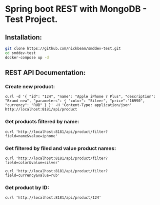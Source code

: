 # Spring boot REST with MongoDB - Test Project.

## Installation:
```bash
git clone https://github.com/nickbeam/smddev-test.git
cd smddev-test
docker-compose up -d
```


## REST API Documentation:

### Create new product:

```
curl -d '{ "id": "124", "name": "Apple iPhone 7 Plus", "description": "Brand new", "parameters": { "color": "Silver", "price":"16990", "currency": "RUB" } }' -H 'Content-Type: application/json' http://localhost:8181/api/product
```

### Get products filtered by name:

```
curl 'http://localhost:8181/api/product/filter?field=name&value=iphone'
```

### Get filtered by filed and value product names:

```
curl 'http://localhost:8181/api/product/filter?field=color&value=silver'

curl 'http://localhost:8181/api/product/filter?field=currency&value=rub'
```

### Get product by ID:

```
curl 'http://localhost:8181/api/product/124'
```